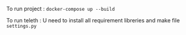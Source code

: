 To run project : ``docker-compose up --build ``

To run teleth : U need to install all requirement libreries and make file ``settings.py``
